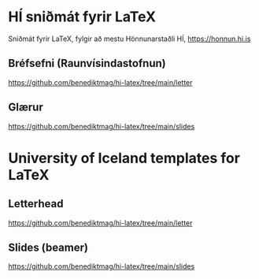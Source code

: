 # HÍ sniðmát fyrir LaTeX

Sniðmát fyrir LaTeX, fylgir að mestu Hönnunarstaðli HÍ, https://honnun.hi.is

## Bréfsefni (Raunvísindastofnun)

https://github.com/benediktmag/hi-latex/tree/main/letter

## Glærur

https://github.com/benediktmag/hi-latex/tree/main/slides

# University of Iceland templates for LaTeX

## Letterhead 

https://github.com/benediktmag/hi-latex/tree/main/letter

## Slides (beamer)

https://github.com/benediktmag/hi-latex/tree/main/slides

